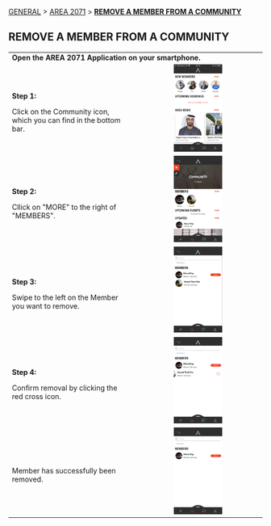 [GENERAL](/WIKI_README.md) > [AREA 2071](AREA/README.md) > **[REMOVE A MEMBER FROM A COMMUNITY](AREA/removeamemberfromacommunity.md)**

## REMOVE A MEMBER FROM A COMMUNITY <br>

<table>
  <thead>
  </thead>
  <tbody>
    <tr>
      <tr><td colspan="3"><b>Open the AREA 2071 Application on your smartphone.</b></td>
    </tr>
    <tr>
    <td style="text-align: left"><p><b>Step 1:</b></p>Click on the Community icon, which you can find in the bottom bar.</td>
    <td style="text-align: center"><img src="removemember01.png"{ width=40% } alt="Remove Member Step 1"></td>
    </tr>
    <tr>
    <td style="text-align: left"><p><b>Step 2:</b></p>Cllick on "MORE" to the right of "MEMBERS".</td>
    <td style="text-align: center"><img src="removemember02.JPG"{ width=40% } alt="Remove Member Step 2"></td>
    </tr>
    <tr>
    <td style="text-align: left"><p><b>Step 3:</b></p>Swipe to the left on the Member you want to remove.</td>
    <td style="text-align: center"><img src="removemember03.JPG"{ width=40% } alt="Remove Member Step 3"></td>
    </tr>
    <tr>
    <td style="text-align: left"><p><b>Step 4:</b></p>Confirm removal by clicking the red cross icon.</td>
    <td style="text-align: center"><img src="removemember04.JPG"{ width=40% } alt="Remove Member Step 4"></td>
    </tr>
    <tr>
    <td style="text-align: left"><p><b></b></p>Member has successfully been removed.</td>
    <td style="text-align: center"><img src="removemember05.JPG"{ width=40% } alt="Remove Member Step 5"></td>
    </tr>
    </tbody>
</table>
